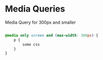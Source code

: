 Media Queries
=============


Media Query for 300px and smaller

``` css

@media only screen and (max-width: 300px) {
	p {
		some css
	}
}

```

